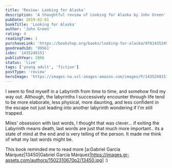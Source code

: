 ```yaml
---
title: 'Review: Looking for Alaska'
description: 'A thoughtful review of Looking for Alaska by John Green'
pubDate: 2019-02-01
bookTitle: 'Looking for Alaska'
author: 'John Green'
rating: 4
readingTime: 1
purchaseLink: 'https://bookshop.org/books/looking-for-alaska/9781435249158'
goodreadsId: '99561'
isbn: '1435249151'
publishYear: 2006
status: 'live'
tags: ['young adult', 'fiction']
postType: 'review'
heroImage: 'https://images-na.ssl-images-amazon.com/images/P/1435249151.01.L.jpg'
---
```


I seem to find myself in a Labyrinth from time to time, and somehow find my way out. Although, the labyrinths I successively encounter through life tend to be more elaborate, less physical, more daunting, and less confident in the escape not just leading into another labyrinth wondering if I'm still trapped.

Miles' obsession with last words, I thought that was clever... if exiting the Labyrinth means death, last words are just that much more important.. its a state of mind at the end and is very telling of the person. It made me think of what my last words might be.

This book reminded me to read more [a:Gabriel García Márquez|13450|Gabriel García Márquez|https://images.gr-assets.com/authors/1502310670p2/13450.jpg] :)